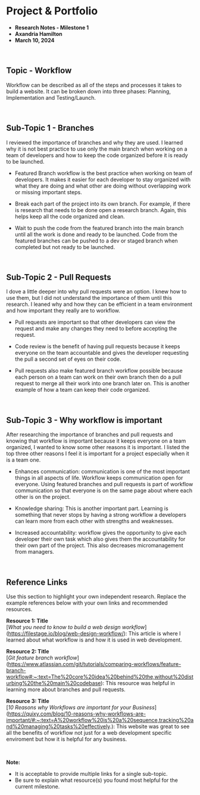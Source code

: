 # Project & Portfolio 

* **Research Notes - Milestone 1**
* **Axandria Hamilton**
* **March 10, 2024**

<br>

## Topic - Workflow

Workflow can be described as all of the steps and processes it takes to build a website. It can be broken down into three phases: Planning, Implementation and Testing/Launch.

<br>

## Sub-Topic 1 - Branches

I reviewed the importance of branches and why they are used. I learned why it is not best practice to use only the main branch when working on a team of developers and how to keep the code organized before it is ready to be launched.

* Featured Branch workflow is the best practice when working on team of developers. It makes it easier for each developer to stay organized with what they are doing and what other are doing without overlapping work or missing important steps.

* Break each part of the project into its own branch. For example, if there is research that needs to be done open a research branch. Again, this helps keep all the code organized and clean.

* Wait to push the code from the featured branch into the main branch until all the work is done and ready to be launched. Code from the featured branches can be pushed to a dev or staged branch when completed but not ready to be launched.

<br>

## Sub-Topic 2 - Pull Requests

I dove a little deeper into why pull requests were an option. I knew how to use them, but I did not understand the importance of them until this research. I leaned why and how they can be efficient in a team environment and how important they really are to workflow.

* Pull requests are important so that other developers can view the request and make any changes they need to before accepting the request.

* Code review is the benefit of having pull requests because it keeps everyone on the team accountable and gives the developer requesting the pull a second set of eyes on their code.

* Pull requests also make featured branch workflow possible because each person on a team can work on their own branch then do a pull request to merge all their work into one branch later on. This is another example of how a team can keep their code organized.

<br>

## Sub-Topic 3 - Why workflow is important

After researching the importance of branches and pull requests and knowing that workflow is important because it keeps everyone on a team organized, I wanted to know some other reasons it is important. I listed the top three other reasons I feel it is important for a project especially when it is a team one.

* Enhances communication: communication is one of the most important things in all aspects of life. Workflow keeps communication open for everyone. Using featured branches and pull requests is part of workflow communication so that everyone is on the same page about where each other is on the project.

* Knowledge sharing: This is another important part. Learning is something that never stops by having a strong workflow a developers can learn more from each other with strengths and weaknesses.

* Increased accountability:  workflow gives the opportunity to give each developer their own task which also gives them the accountability for their own part of the project. This also decreases micromanagement from managers.
   
<br>

## Reference Links
Use this section to highlight your own independent research. Replace the example references below with your own links and recommended resources.

**Resource 1: Title**  
[*What you need to know to build a web design workflow*] (https://filestage.io/blog/web-design-workflow/): This article is where I learned about what workflow is and how it is used in web development.

**Resource 2: Title**    
[*Git feature branch workflow*] (https://www.atlassian.com/git/tutorials/comparing-workflows/feature-branch-workflow#:~:text=The%20core%20idea%20behind%20the,without%20disturbing%20the%20main%20codebase): This resource was helpful in learning more about branches and pull requests.

**Resource 3: Title**      
[*10 Reasons why Workflows are important for your Business*] (https://quixy.com/blog/10-reasons-why-workflows-are-important/#:~:text=A%20workflow%20is%20a%20sequence,tracking%20and%20managing%20tasks%20effectively.): This website was great to see all the benefits of workflow not just for a web development specific enviroment but how it is helpful for any business. 

<br>

**Note:**  

* It is acceptable to provide multiple links for a single sub-topic.  
* Be sure to explain what resource(s) you found most helpful for the current milestone. 



